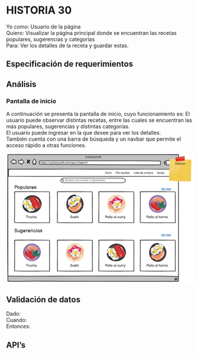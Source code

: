 # HISTORIA 30
Yo como: Usuario de la página<br>
Quiero: Visualizar la página principal donde se encuentran las recetas populares, sugerencias y categorías<br>
Para: Ver los detalles de la receta y guardar estas.<br>

## Especificación de requerimientos
 

## Análisis
### Pantalla de inicio
A continuación se presenta la pantalla de inicio, cuyo funcionamiento es:
El usuario puede observar distintas recetas, entre las cuales se encuentran las más populares, sugerencias y distintas categorías.<br>
El usuario puede ingresar en la que desee para ver los detalles.<br>
También cuenta con una barra de búsqueda y un navbar que permite el acceso rápido a otras funciones.<br>

![Alt text](/historias/imagenes/home.png)

## Validación de datos
Dado: <br>
Cuando: <br>
Entonces: <br>


## API’s
